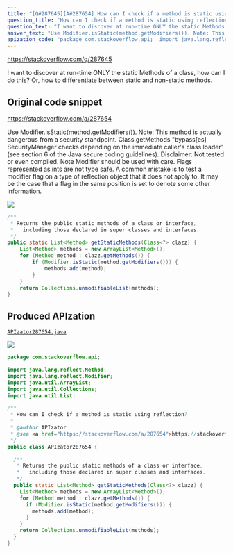 ```yaml
---
title: "[Q#287645][A#287654] How can I check if a method is static using reflection?"
question_title: "How can I check if a method is static using reflection?"
question_text: "I want to discover at run-time ONLY the static Methods of a class, how can I do this? Or, how to differentiate between static and non-static methods."
answer_text: "Use Modifier.isStatic(method.getModifiers()). Note: This method is actually dangerous from a security standpoint. Class.getMethods \"bypass[es] SecurityManager checks depending on the immediate caller's class loader\" (see section 6 of the Java secure coding guidelines). Disclaimer: Not tested or even compiled. Note Modifier should be used with care. Flags represented as ints are not type safe. A common mistake is to test a modifier flag on a type of reflection object that it does not apply to. It may be the case that a flag in the same position is set to denote some other information."
apization_code: "package com.stackoverflow.api;  import java.lang.reflect.Method; import java.lang.reflect.Modifier; import java.util.ArrayList; import java.util.Collections; import java.util.List;  /**  * How can I check if a method is static using reflection?  *  * @author APIzator  * @see <a href=\"https://stackoverflow.com/a/287654\">https://stackoverflow.com/a/287654</a>  */ public class APIzator287654 {    /**    * Returns the public static methods of a class or interface,    *   including those declared in super classes and interfaces.    */   public static List<Method> getStaticMethods(Class<?> clazz) {     List<Method> methods = new ArrayList<Method>();     for (Method method : clazz.getMethods()) {       if (Modifier.isStatic(method.getModifiers())) {         methods.add(method);       }     }     return Collections.unmodifiableList(methods);   } }"
---
```


https://stackoverflow.com/q/287645

I want to discover at run-time ONLY the static Methods of a class, how can I do this?
Or, how to differentiate between static and non-static methods.



## Original code snippet

https://stackoverflow.com/a/287654

Use Modifier.isStatic(method.getModifiers()).
Note: This method is actually dangerous from a security standpoint. Class.getMethods &quot;bypass[es] SecurityManager checks depending on the immediate caller&#x27;s class loader&quot; (see section 6 of the Java secure coding guidelines).
Disclaimer: Not tested or even compiled.
Note Modifier should be used with care. Flags represented as ints are not type safe. A common mistake is to test a modifier flag on a type of reflection object that it does not apply to. It may be the case that a flag in the same position is set to denote some other information.

<div class="code-logo"><img src="/stackoverflow.png" /></div>

```java
/**
 * Returns the public static methods of a class or interface,
 *   including those declared in super classes and interfaces.
 */
public static List<Method> getStaticMethods(Class<?> clazz) {
    List<Method> methods = new ArrayList<Method>();
    for (Method method : clazz.getMethods()) {
        if (Modifier.isStatic(method.getModifiers())) {
            methods.add(method);
        }
    }
    return Collections.unmodifiableList(methods);
}
```

## Produced APIzation

[`APIzator287654.java`](https://github.com/pasqualesalza/apization-temp-data/raw/master/search/APIzator287654.java)

<div class="code-logo"><img src="/apizator.png" /></div>

```java
package com.stackoverflow.api;

import java.lang.reflect.Method;
import java.lang.reflect.Modifier;
import java.util.ArrayList;
import java.util.Collections;
import java.util.List;

/**
 * How can I check if a method is static using reflection?
 *
 * @author APIzator
 * @see <a href="https://stackoverflow.com/a/287654">https://stackoverflow.com/a/287654</a>
 */
public class APIzator287654 {

  /**
   * Returns the public static methods of a class or interface,
   *   including those declared in super classes and interfaces.
   */
  public static List<Method> getStaticMethods(Class<?> clazz) {
    List<Method> methods = new ArrayList<Method>();
    for (Method method : clazz.getMethods()) {
      if (Modifier.isStatic(method.getModifiers())) {
        methods.add(method);
      }
    }
    return Collections.unmodifiableList(methods);
  }
}

```